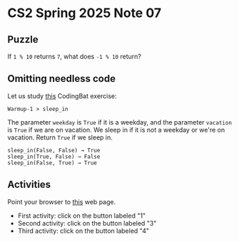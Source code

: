 # CS2 Spring 2025 Note 07

## Puzzle

If `1 % 10` returns `7`, what does `-1 % 10` return?

## Omitting needless code

Let us study [this](https://codingbat.com/prob/p173401) CodingBat exercise:

`Warmup-1 > sleep_in`

The parameter `weekday` is `True` if it is a weekday, and the parameter
`vacation` is `True` if we are on vacation.  We sleep in if it is not a weekday
or we're on vacation.  Return `True` if we sleep in.

```
sleep_in(False, False) → True
sleep_in(True, False) → False
sleep_in(False, True) → True
```

## Activities

Point your browser to [this](https://codecheck.io/viewAssignment/20121318527hd2lj4b0iq0y3gvo54pe49ho) web page.

* First activity: click on the button labeled "1"
* Second activity: click on the button labeled "3"
* Third activity: click on the button labeled "4"
